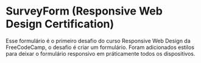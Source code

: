 # SurveyForm (Responsive Web Design Certification)
Esse formulário é o primeiro desafio do curso Responsive Web Design da FreeCodeCamp, o desafio é criar um formulário. Foram adicionados estilos para deixar o formulário responsivo em práticamente todos os dispositivos.
